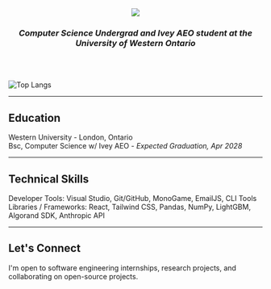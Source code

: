 <div align="center">
  <img src="https://capsule-render.vercel.app/api?type=soft&color=gradient&height=150&section=header&text=Noah%20Teitlebaum&fontSize=40&fontAlign=center&fontColor=ffffff"/>
  <h3><em>Computer Science Undergrad and Ivey AEO student at the University of Western Ontario</em></h3>
</div>
<br><br>

![Top Langs](https://github-readme-stats.vercel.app/api/top-langs/?username=noahteitlebaum&theme=github-light)

---

## Education  
Western University - London, Ontario  
Bsc, Computer Science w/ Ivey AEO - *Expected Graduation, Apr 2028*

---

## Technical Skills
Developer Tools: Visual Studio, Git/GitHub, MonoGame, EmailJS, CLI Tools
Libraries / Frameworks: React, Tailwind CSS, Pandas, NumPy, LightGBM, Algorand SDK, Anthropic API

---

## Let's Connect  
I'm open to software engineering internships, research projects, and collaborating on open-source projects.
